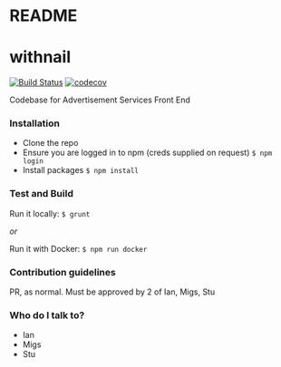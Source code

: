 # README #

# withnail
[![Build Status](https://drone.tm-dev-awx.com/api/badges/trinitymirror-ondemand/withnail/status.svg)](https://drone.tm-dev-awx.com/trinitymirror-ondemand/withnail)
[![codecov](https://codecov.io/bb/trinitymirror-ondemand/withnail/branch/master/graph/badge.svg?token=L9qZz8fMzO)](https://codecov.io/bb/trinitymirror-ondemand/withnail)

Codebase for Advertisement Services Front End

### Installation ###

* Clone the repo
* Ensure you are logged in to npm (creds supplied on request)
  `$ npm login`
* Install packages
  `$ npm install`

### Test and Build ###

Run it locally:
`$ grunt`

_or_

Run it with Docker:
`$ npm run docker`

### Contribution guidelines ###

PR, as normal. Must be approved by 2 of Ian, Migs, Stu

### Who do I talk to? ###


* Ian
* Migs
* Stu